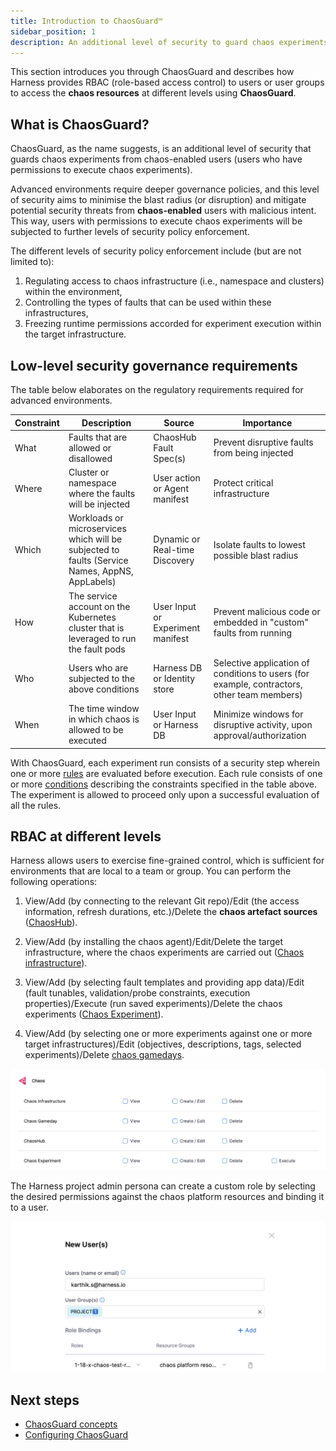 ```yaml
---
title: Introduction to ChaosGuard™
sidebar_position: 1
description: An additional level of security to guard chaos experiments from chaos-enabled users
---
```


This section introduces you through ChaosGuard and describes how Harness provides RBAC (role-based access control) to users or user groups to access the **chaos resources** at different levels using **ChaosGuard**.

## What is ChaosGuard?

ChaosGuard, as the name suggests, is an additional level of security that guards chaos experiments from chaos-enabled users (users who have permissions to execute chaos experiments). 

Advanced environments require deeper governance policies, and this level of security aims to minimise the blast radius (or disruption) and mitigate potential security threats from **chaos-enabled** users with malicious intent. This way, users with permissions to execute chaos experiments will be subjected to further levels of security policy enforcement.

The different levels of security policy enforcement include (but are not limited to):
1. Regulating access to chaos infrastructure (i.e., namespace and clusters) within the environment,
2. Controlling the types of faults that can be used within these infrastructures, 
3. Freezing runtime permissions accorded for experiment execution within the target infrastructure.

## Low-level security governance requirements
The table below elaborates on the regulatory requirements required for advanced environments.

| Constraint | Description                                                                                    | Source                            | Importance                                                                                  |
|------------|------------------------------------------------------------------------------------------------|-----------------------------------|---------------------------------------------------------------------------------------------|
| What       | Faults that are allowed or disallowed                                                          | ChaosHub Fault Spec(s)            | Prevent disruptive faults from being injected                                               |
| Where      | Cluster or namespace where the faults will be injected                                         | User action or Agent manifest     | Protect critical infrastructure                                                             |
| Which      | Workloads or microservices which will be subjected to faults (Service Names, AppNS, AppLabels) | Dynamic or Real-time Discovery    | Isolate faults to lowest possible blast radius                                              |
| How        | The service account on the Kubernetes cluster that is leveraged to run the fault pods          | User Input or Experiment manifest | Prevent malicious code or embedded in "custom" faults from running                          |
| Who        | Users who are subjected to the above conditions                                                | Harness DB or Identity store      | Selective application of conditions to users (for example, contractors, other team members) |
| When       | The time window in which chaos is allowed to be executed                                       | User Input or Harness DB          | Minimize windows for disruptive activity, upon approval/authorization                       |

With ChaosGuard, each experiment run consists of a security step wherein one or more [rules](./chaosguard-concepts#2-rule) are evaluated before execution. Each rule consists of one or more [conditions](/docs/chaos-engineering/features/chaosguard/chaosguard-concepts#1-condition) describing the constraints specified in the table above. The experiment is allowed to proceed only upon a successful evaluation of all the rules. 

## RBAC at different levels

Harness allows users to exercise fine-grained control, which is sufficient for environments that are local to a team or group. You can perform the following operations: 

1. View/Add (by connecting to the relevant Git repo)/Edit (the access information, refresh durations, etc.)/Delete the **chaos artefact sources** ([ChaosHub](/docs/chaos-engineering/features/chaos-hubs/add-chaos-hub.md)).

2. View/Add (by installing the chaos agent)/Edit/Delete the target infrastructure, where the chaos experiments are carried out ([Chaos infrastructure](/docs/chaos-engineering/features/chaos-infrastructure/connect-chaos-infrastructures.md)).

3. View/Add (by selecting fault templates and providing app data)/Edit (fault tunables, validation/probe constraints, execution properties)/Execute (run saved experiments)/Delete the chaos experiments ([Chaos Experiment](/docs/chaos-engineering/features/experiments/construct-and-run-custom-chaos-experiments.md)).

4. View/Add (by selecting one or more experiments against one or more target infrastructures)/Edit (objectives, descriptions, tags, selected experiments)/Delete [chaos gamedays](/docs/chaos-engineering/features/gameday/run-gameday.md). 

![fine-grain control](./static/introduction-to-chaosguard/fine-grain-control.png)

The Harness project admin persona can create a custom role by selecting the desired permissions against the chaos platform resources and binding it to a user. 

![new-user](./static/introduction-to-chaosguard/new-user-entry.png)

## Next steps

* [ChaosGuard concepts](/docs/chaos-engineering/features/chaosguard/chaosguard-concepts.md)
* [Configuring ChaosGuard](/docs/chaos-engineering/features/chaosguard/configuring-chaosguard.md)